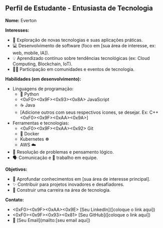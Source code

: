 ## Perfil de Estudante - Entusiasta de Tecnologia

**Nome:** Everton

**Interesses:**

* 🚀 Exploração de novas tecnologias e suas aplicações práticas.
* 💻 Desenvolvimento de software (foco em [sua área de interesse, ex: web, mobile, IA]).
* 💡 Aprendizado contínuo sobre tendências tecnológicas (ex: Cloud Computing, Blockchain, IoT).
* 🧑‍💻 Participação em comunidades e eventos de tecnologia.

**Habilidades (em desenvolvimento):**

* Linguagens de programação:
    * 🐍 Python
    * <0xF0><0x9F><0x93><0x8A> JavaScript
    * ☕ Java
    * [Adicione outros com seus respectivos ícones, se desejar. Ex: C++ <0xF0><0x9F><0xAA><0x9A>]
* Ferramentas e tecnologias:
    * <0xF0><0x9F><0xAA><0x92> Git
    * 🐳 Docker
    * Kubernetes ☸️
    * AWS ☁️
* 🧩 Resolução de problemas e pensamento lógico.
* 🗣️ Comunicação e 🤝 trabalho em equipe.

**Objetivos:**

* 🧠 Aprofundar conhecimentos em [sua área de interesse principal].
* ✨ Contribuir para projetos inovadores e desafiadores.
* 💼 Construir uma carreira na área de tecnologia.

**Contato:**

* <0xF0><0x9F><0xAA><0x9E> [Seu LinkedIn]([coloque o link aqui])
* <0xF0><0x9F><0x93><0x81> [Seu GitHub]([coloque o link aqui])
* 📧 [Seu Email](mailto:[seu email aqui])
